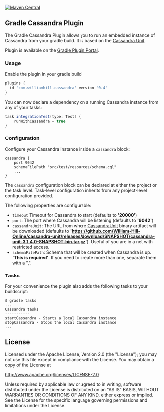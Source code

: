 [![Maven Central](https://maven-badges.herokuapp.com/maven-central/com.github.william-hill-online/cassandra-gradle-plugin/badge.svg?style=flat)](https://maven-badges.herokuapp.com/maven-central/com.github.william-hill-online/cassandra-gradle-plugin)
## Gradle Cassandra Plugin ##

The Gradle Cassandra Plugin allows you to run an embedded instance of Cassandra from your gradle build. It is based on the [Cassandra Unit](https://github.com/jsevellec/cassandra-unit).

Plugin is available on the [Gradle Plugin Portal](https://plugins.gradle.org/plugin/com.williamhill.cassandra).

### Usage ###

Enable the plugin in your gradle build:

```groovy
plugins {
  id 'com.williamhill.cassandra' version '0.4'
}
```

You can now declare a dependency on a running Cassandra instance from any of your tasks:

```groovy
task integrationTest(type: Test) {
    runWithCassandra = true
}

```

### Configuration ###

Configure your Cassandra instance inside a ```cassandra``` block:

```
cassandra {
    port 9042
    schemaFilePath "src/test/resources/schema.cql"
    ...
}
```

The `cassandra` configuration block can be declared at either the project or the task level. Task-level configuration inherits from any project-level configuration provided.

The following properties are configurable:

* ```timeout``` Timeout for Cassandra to start (defaults to **'20000'**)
* ```port```: The port where Cassandra will be listening (defaults to **'9042'**)
* ```cassandraUnit```: The URL from where [CassandraUnit](https://github.com/jsevellec/cassandra-unit) binary artifact will be downloaded (defaults to **'https://github.com/William-Hill-Online/cassandra-unit/releases/download/SNAPSHOT/cassandra-unit-3.1.4.0-SNAPSHOT-bin.tar.gz'**). Useful of you are in a net with restricted access.
* ```schemaFilePath```: Schema that will be created when Cassandra is up. **'This is required'**. If you need to create more than one, separate them with a ",".

### Tasks ###

For your convenience the plugin also adds the following tasks to your buildscript:

```
$ gradle tasks
...
Cassandra tasks
-----------
startCassandra - Starts a local Cassandra instance
stopCassandra - Stops the local Cassandra instance
...
```

## License

Licensed under the Apache License, Version 2.0 (the "License");
you may not use this file except in compliance with the License.
You may obtain a copy of the License at

http://www.apache.org/licenses/LICENSE-2.0

Unless required by applicable law or agreed to in writing, software
distributed under the License is distributed on an "AS IS" BASIS,
WITHOUT WARRANTIES OR CONDITIONS OF ANY KIND, either express or implied.
See the License for the specific language governing permissions and
limitations under the License.
